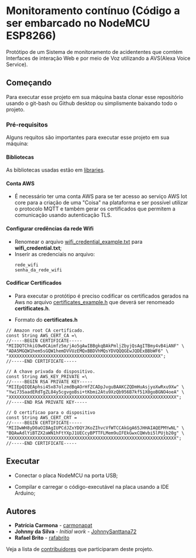 # Monitoramento contínuo (Código a ser embarcado no NodeMCU ESP8266)

Protótipo de um Sistema de monitoramento de acidententes que comtém Interfaces de interação Web e por meio de Voz utilizando a AVS(Alexa Voice Service). 

## Começando

Para executar esse projeto em sua máquina basta clonar esse repositório usando o git-bash ou Github desktop ou simplismente baixando todo o projeto. 


### Pré-requisitos

Alguns requitos são importantes para executar esse projeto em sua máquina:


#### Bibliotecas

As bibliotecas usadas estão em [libraries](https://github.com/JohnnySanttana72/Problema3-SD/tree/main/codigo-NodeMCU/libraries).

#### Conta AWS

* É necessário ter uma conta AWS para se ter acesso ao serviço AWS Iot core para a criação de uma "Coisa" na plataforma e ser possível utilizar o protocolo MQTT e também gerar os certificados que permitem a comunicação usando autenticação TLS.

#### Configurar credências da rede Wifi
* Renomear o arquivo [wifi_credential_example.txt](https://github.com/JohnnySanttana72/Problema3-SD/blob/main/codigo-NodeMCU/wifi/data) para **wifi_credential.txt**;
* Inserir as credenciais no arquivo:
	```
	rede_wifi
	senha_da_rede_wifi
	```

#### Codificar Certificados

* Para executar o protótipo é preciso codificar os certificados gerados na Aws no arquivo [certificates_example.h](https://github.com/JohnnySanttana72/Problema3-SD/tree/main/codigo-NodeMCU/wifi) que deverá ser renomeado **certificates.h**.

* Formato do **certificates.h**

```
// Amazon root CA certificado.
const String AWS_CERT_CA =\
//-----BEGIN CERTIFICATE-----
"MIIDQTChkiG9w0CAimfz5m/jAo5gAwIBBgkqBAkPmljZbyjQsAgITBmy4vB4iANF" \
"ADA5MGQW1hem5sGQW1hemDVVUzEMQxBBDVhMQsYDVQQQGEwJQDExBBbWF6" \
"XXXXXXXXXXXXXXXXXXXXXXXXXXXXXXXXXXXXXXXXXXXXXXXXXXXXXXXXXX";
//-----END CERTIFICATE-----

// A chave privada do dispositivo.
const String AWS_KEY_PRIVATE =\
//-----BEGIN RSA PRIVATE KEY-----
"MIIEpQIQEAphsi45x87olzmdBqAOrHfZCADpJvguBAAKCZQDmHuAsjyoXwRxu9Xw" \
"Ywi735aadERdTgZL84y5cgvgoBsi+tKbmi2Atu9XzQb956B7kf51X0goBGNO4oeA" \
"XXXXXXXXXXXXXXXXXXXXXXXXXXXXXXXXXXXXXXXXXXXXXXXXXXXXXXXXXXXXXXXX";
//-----END RSA PRIVATE KEY-----

// O certificao para o dispositivo
const String AWS_CERT_CRT = 
//-----BEGIN CERTIFICATE-----
"MIIDwWH8yD0aOIBAgIUPCdJZxYDQYJKoZIhvcVfWTCCAkGgA65JHHAIAQEPMYwNL" \
"BQAwAdlYiBTZX2aWN1hFtYXpJ1UECcyBPTTFLMem9uIFEkGwxCQWvbi5lPUjb20g" \
"XXXXXXXXXXXXXXXXXXXXXXXXXXXXXXXXXXXXXXXXXXXXXXXXXXXXXXXXXXXXXXXX";
//-----END CERTIFICATE-----
```

## Executar

* Conectar o placa NodeMCU na porta USB;

* Compilar e carregar o código-executável na placa usando a IDE Arduino;

## Autores

* **Patrícia Carmona** - [carmonapat](https://github.com/carmonapat)
* **Johnny da Silva** - *Initial work* - [JohnnySanttana72](https://github.com/JohnnySanttana72)
* **Rafael Brito** - [rafabrito](https://github.com/rafabrito)

Veja a lista de [contribuidores](https://github.com/JohnnySanttana72/automacao-resencial/graphs/contributors) que participaram deste projeto.


